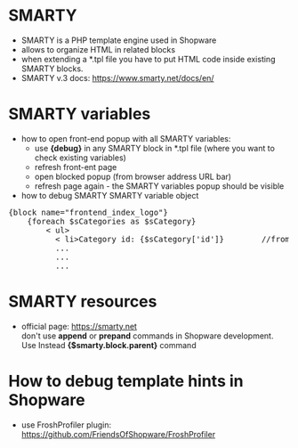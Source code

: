 # SMARTY
* SMARTY is a PHP template engine used in Shopware
* allows to organize HTML in related blocks
* when extending a *.tpl file you have to put HTML code inside existing SMARTY blocks.
* SMARTY v.3 docs: https://www.smarty.net/docs/en/
# SMARTY variables
* how to open front-end popup with all SMARTY variables:
    * use **{debug}** in any SMARTY block in *.tpl file (where you want to check existing variables)
    * refresh front-ent page
    * open blocked popup (from browser address URL bar)
    * refresh page again - the SMARTY variables popup should be visible
* how to debug SMARTY SMARTY variable object <br>
<pre>
{block name="frontend_index_logo"}
    {foreach $sCategories as $sCategory}
        < ul>
          < li>Category id: {$sCategory['id']}</ li>        //from debugging popup
          ...
          ...
          ...  
</pre>

# SMARTY resources
* official page: https://smarty.net <br>
don't use **append** or **prepand** commands in Shopware development. <br>
Use Instead **{$smarty.block.parent}** command
# How to debug template hints in Shopware
* use FroshProfiler plugin: https://github.com/FriendsOfShopware/FroshProfiler
